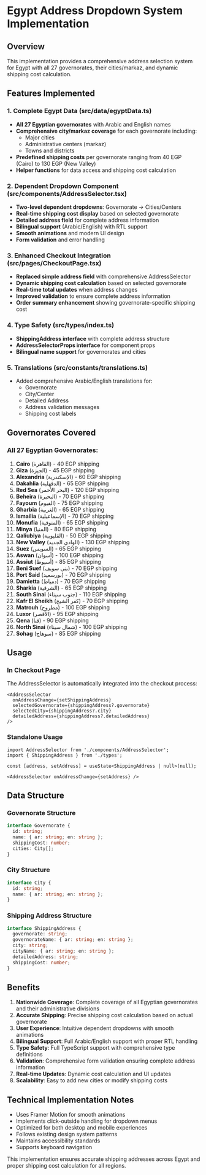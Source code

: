 # Egypt Address Dropdown System Implementation

## Overview
This implementation provides a comprehensive address selection system for Egypt with all 27 governorates, their cities/markaz, and dynamic shipping cost calculation.

## Features Implemented

### 1. Complete Egypt Data (src/data/egyptData.ts)
- **All 27 Egyptian governorates** with Arabic and English names
- **Comprehensive city/markaz coverage** for each governorate including:
  - Major cities
  - Administrative centers (markaz)
  - Towns and districts
- **Predefined shipping costs** per governorate ranging from 40 EGP (Cairo) to 130 EGP (New Valley)
- **Helper functions** for data access and shipping cost calculation

### 2. Dependent Dropdown Component (src/components/AddressSelector.tsx)
- **Two-level dependent dropdowns**: Governorate → Cities/Centers
- **Real-time shipping cost display** based on selected governorate
- **Detailed address field** for complete address information
- **Bilingual support** (Arabic/English) with RTL support
- **Smooth animations** and modern UI design
- **Form validation** and error handling

### 3. Enhanced Checkout Integration (src/pages/CheckoutPage.tsx)
- **Replaced simple address field** with comprehensive AddressSelector
- **Dynamic shipping cost calculation** based on selected governorate
- **Real-time total updates** when address changes
- **Improved validation** to ensure complete address information
- **Order summary enhancement** showing governorate-specific shipping cost

### 4. Type Safety (src/types/index.ts)
- **ShippingAddress interface** with complete address structure
- **AddressSelectorProps interface** for component props
- **Bilingual name support** for governorates and cities

### 5. Translations (src/constants/translations.ts)
- Added comprehensive Arabic/English translations for:
  - Governorate
  - City/Center
  - Detailed Address
  - Address validation messages
  - Shipping cost labels

## Governorates Covered

### All 27 Egyptian Governorates:
1. **Cairo** (القاهرة) - 40 EGP shipping
2. **Giza** (الجيزة) - 45 EGP shipping
3. **Alexandria** (الإسكندرية) - 60 EGP shipping
4. **Dakahlia** (الدقهلية) - 65 EGP shipping
5. **Red Sea** (البحر الأحمر) - 120 EGP shipping
6. **Beheira** (البحيرة) - 70 EGP shipping
7. **Fayoum** (الفيوم) - 75 EGP shipping
8. **Gharbia** (الغربية) - 65 EGP shipping
9. **Ismailia** (الإسماعيلية) - 70 EGP shipping
10. **Monufia** (المنوفية) - 65 EGP shipping
11. **Minya** (المنيا) - 80 EGP shipping
12. **Qaliubiya** (القليوبية) - 50 EGP shipping
13. **New Valley** (الوادي الجديد) - 130 EGP shipping
14. **Suez** (السويس) - 65 EGP shipping
15. **Aswan** (أسوان) - 100 EGP shipping
16. **Assiut** (أسيوط) - 85 EGP shipping
17. **Beni Suef** (بني سويف) - 70 EGP shipping
18. **Port Said** (بورسعيد) - 70 EGP shipping
19. **Damietta** (دمياط) - 70 EGP shipping
20. **Sharkia** (الشرقية) - 65 EGP shipping
21. **South Sinai** (جنوب سيناء) - 110 EGP shipping
22. **Kafr El Sheikh** (كفر الشيخ) - 70 EGP shipping
23. **Matrouh** (مطروح) - 100 EGP shipping
24. **Luxor** (الأقصر) - 95 EGP shipping
25. **Qena** (قنا) - 90 EGP shipping
26. **North Sinai** (شمال سيناء) - 100 EGP shipping
27. **Sohag** (سوهاج) - 85 EGP shipping

## Usage

### In Checkout Page
The AddressSelector is automatically integrated into the checkout process:

```tsx
<AddressSelector
  onAddressChange={setShippingAddress}
  selectedGovernorate={shippingAddress?.governorate}
  selectedCity={shippingAddress?.city}
  detailedAddress={shippingAddress?.detailedAddress}
/>
```

### Standalone Usage
```tsx
import AddressSelector from './components/AddressSelector';
import { ShippingAddress } from './types';

const [address, setAddress] = useState<ShippingAddress | null>(null);

<AddressSelector onAddressChange={setAddress} />
```

## Data Structure

### Governorate Structure
```typescript
interface Governorate {
  id: string;
  name: { ar: string; en: string };
  shippingCost: number;
  cities: City[];
}
```

### City Structure
```typescript
interface City {
  id: string;
  name: { ar: string; en: string };
}
```

### Shipping Address Structure
```typescript
interface ShippingAddress {
  governorate: string;
  governorateName: { ar: string; en: string };
  city: string;
  cityName: { ar: string; en: string };
  detailedAddress: string;
  shippingCost: number;
}
```

## Benefits

1. **Nationwide Coverage**: Complete coverage of all Egyptian governorates and their administrative divisions
2. **Accurate Shipping**: Precise shipping cost calculation based on actual governorate
3. **User Experience**: Intuitive dependent dropdowns with smooth animations
4. **Bilingual Support**: Full Arabic/English support with proper RTL handling
5. **Type Safety**: Full TypeScript support with comprehensive type definitions
6. **Validation**: Comprehensive form validation ensuring complete address information
7. **Real-time Updates**: Dynamic cost calculation and UI updates
8. **Scalability**: Easy to add new cities or modify shipping costs

## Technical Implementation Notes

- Uses Framer Motion for smooth animations
- Implements click-outside handling for dropdown menus
- Optimized for both desktop and mobile experiences
- Follows existing design system patterns
- Maintains accessibility standards
- Supports keyboard navigation

This implementation ensures accurate shipping addresses across Egypt and proper shipping cost calculation for all regions.
